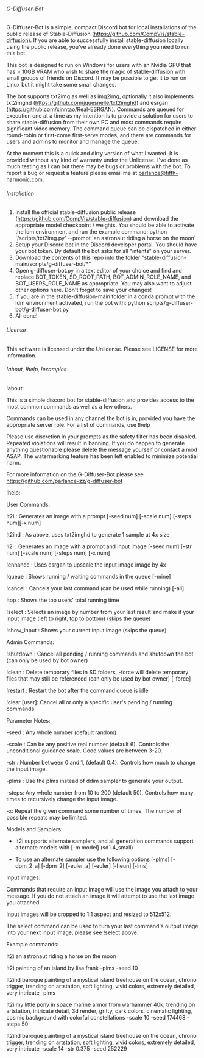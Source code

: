 ######  G-Diffuser-Bot ######

  G-Diffuser-Bot is a simple, compact Discord bot for local installations of the public release of Stable-Diffusion (https://github.com/CompVis/stable-diffusion).
  If you are able to successfully install stable-diffusion locally using the public release, you've already done everything you need to run this bot.
  
  This bot is designed to run on Windows for users with an Nvidia GPU that has > 10GB VRAM who wish to share the magic of stable-diffusion with small groups of friends on Discord. It may be possible to get it to run on Linux but it might take some small changes.
  
  The bot supports txt2img as well as img2img, optionally it also implements txt2imghd (https://github.com/jquesnelle/txt2imghd) and esrgan (https://github.com/xinntao/Real-ESRGAN).
  Commands are queued for execution one at a time as my intention is to provide a solution for users to share stable-diffusion from their own PC and most commands require significant video memory.
  The command queue can be dispatched in either round-robin or first-come first-serve modes, and there are commands for users and admins to monitor and manage the queue.

  At the moment this is a quick and dirty version of what I wanted. It is provided without any kind of warranty under the Unlicense.
  I've done as much testing as I can but there may be bugs or problems with the bot. To report a bug or request a feature please email me at parlance@fifth-harmonic.com.
  
######  Installation ######

  1. Install the official stable-diffusion public release (https://github.com/CompVis/stable-diffusion) and download the appropriate model checkpoint / weights.
     You should be able to activate the ldm environment and run the example command: python '/scripts/txt2img.py' --prompt 'an astronaut riding a horse on the moon'
  2. Setup your Discord bot in the Discord developer portal. You should have your bot token. By default the bot asks for all "intents" on your server.
  3. Download the contents of this repo into the folder "stable-diffusion-main/scripts/g-diffuser-bot/*"
  4. Open g-diffuser-bot.py in a text editor of your choice and find and replace BOT_TOKEN, SD_ROOT_PATH, BOT_ADMIN_ROLE_NAME, and BOT_USERS_ROLE_NAME as appropriate.
     You may also want to adjust other options here. Don't forget to save your changes!
  5. If you are in the stable-diffusion-main folder in a conda prompt with the ldm environment activated,
     run the bot with: python scripts/g-diffuser-bot/g-diffuser-bot.py
  6. All done!
  
######  License ######

  This software is licensed under the Unlicense. Please see LICENSE for more information.
  
######  !about, !help, !examples ######

!about:

This is a simple discord bot for stable-diffusion and provides access to the most common commands as well as a few others.

Commands can be used in any channel the bot is in, provided you have the appropriate server role. For a list of commands, use !help

Please use discretion in your prompts as the safety filter has been disabled. Repeated violations will result in banning.
If you do happen to generate anything questionable please delete the message yourself or contact a mod ASAP. The watermarking feature has been left enabled to minimize potential harm.

For more information on the G-Diffuser-Bot please see https://github.com/parlance-zz/g-diffuser-bot

!help:

User Commands:

  !t2i : Generates an image with a prompt [-seed num] [-scale num] [-steps num][-x num]
  
  !t2ihd : As above, uses txt2imghd to generate 1 sample at 4x size
  
  !i2i : Generates an image with a prompt and input image [-seed num] [-str num] [-scale num] [-steps num] [-x num] 
  
  !enhance : Uses esrgan to upscale the input image image by 4x
  
  !queue : Shows running / waiting commands in the queue [-mine]
  
  !cancel : Cancels your last command (can be used while running) [-all]
  
  !top : Shows the top users' total running time
  
  !select : Selects an image by number from your last result and make it your input image (left to right, top to bottom) (skips the queue)
  
  !show_input : Shows your current input image (skips the queue)
  
 
Admin Commands:

  !shutdown : Cancel all pending / running commands and shutdown the bot (can only be used by bot owner)
  
  !clean : Delete temporary files in SD folders, -force will delete temporary files that may still be referenced (can only be used by bot owner) [-force]
  
  !restart : Restart the bot after the command queue is idle
  
  !clear [user]: Cancel all or only a specific user's pending / running commands
  


Parameter Notes:

  -seed : Any whole number (default random)
  
  -scale : Can be any positive real number (default 6). Controls the unconditional guidance scale. Good values are between 3-20.
  
  -str : Number between 0 and 1, (default 0.4). Controls how much to change the input image. 
  
  -plms : Use the plms instead of ddim sampler to generate your output.
  
  -steps: Any whole number from 10 to 200 (default 50). Controls how many times to recursively change the input image.
  
  -x: Repeat the given command some number of times. The number of possible repeats may be limited.
  

Models and Samplers:

 - !t2i supports alternate samplers, and all generation commands support alternate models with [-m model] (sd1.4_small)

 - To use an alternate sampler use the following options [-plms] [-dpm_2_a] [-dpm_2] [-euler_a] [-euler] [-heun] [-lms]

Input images:

  Commands that require an input image will use the image you attach to your message. If you do not attach an image it will attempt to use the last image you attached.
  
  Input images will be cropped to 1:1 aspect and resized to 512x512.
  
  The select command can be used to turn your last command's output image into your next input image, please see !select above.
  
  
Example commands:

!t2i an astronaut riding a horse on the moon

!t2i painting of an island by lisa frank -plms -seed 10

!t2ihd baroque painting of a mystical island treehouse on the ocean, chrono trigger, trending on artstation, soft lighting, vivid colors, extremely detailed, very intricate -plms

!t2i my little pony in space marine armor from warhammer 40k, trending on artstation, intricate detail, 3d render, gritty, dark colors, cinematic lighting, cosmic background with colorful constellations -scale 10 -seed 174468 -steps 50

!t2ihd baroque painting of a mystical island treehouse on the ocean, chrono trigger, trending on artstation, soft lighting, vivid colors, extremely detailed, very intricate -scale 14 -str 0.375 -seed 252229
